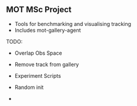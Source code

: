 ## MOT MSc Project

- Tools for benchmarking and visualising tracking
- Includes mot-gallery-agent

TODO:
- Overlap Obs Space
- Remove track from gallery
- Experiment Scripts

- Random init
- 